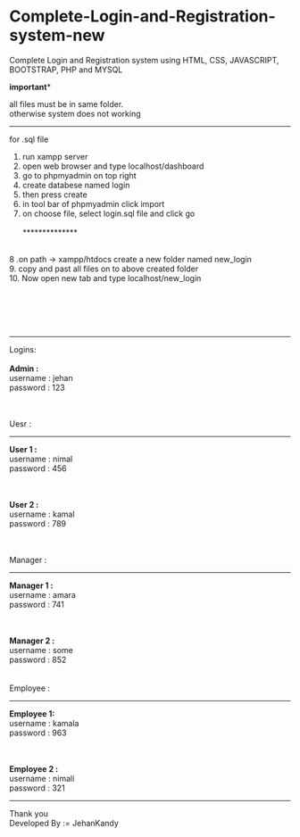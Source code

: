 # Complete-Login-and-Registration-system-new
Complete Login and Registration system using HTML, CSS, JAVASCRIPT, BOOTSTRAP, PHP and MYSQL
<br>

********important*********

all files must be in same folder.<br>
otherwise system does not working<br>


****************************
for .sql file
<br>
1. run xampp server<br>
2. open web browser and type localhost/dashboard<br>
3. go to phpmyadmin on top right<br>
4. create databese named login<br>
5. then press create<br>
6. in tool bar of phpmyadmin click import<br>
7. on choose file, select login.sql file and click go<br><br>
**************<br><br>

8 .on path -> xampp/htdocs create a new folder named new_login<br>
9. copy and past all files on to above created folder<br>
10. Now open new tab and type localhost/new_login<br>

<br><br><br><br>
************
Logins:<br><br>
<b>Admin :</b><br>
  username : jehan<br>
  password : 123 <br>
  
  <br><br>
Uesr :<br>
***
 <b>User 1 :</b><br>
    username : nimal<br>
    password : 456 <br>
    
   <br><br>
    <b>User 2 :</b><br>
    username : kamal<br>
    password : 789 <br><br><br>

Manager :<br>
***
 <b>Manager 1 :</b><br>
    username : amara<br>
    password : 741 <br>
    
   <br><br>
    <b>Manager 2 :</b><br>
    username : some<br>
    password : 852 <br><br><br>
Employee :<br>
***
 <b>Employee 1:</b><br>
    username : kamala<br>
    password : 963 <br>
    
   <br><br>
    <b>Employee 2 :</b><br>
    username : nimali<br>
    password : 321 <br>

**************************

Thank you <br>
Developed By := JehanKandy
